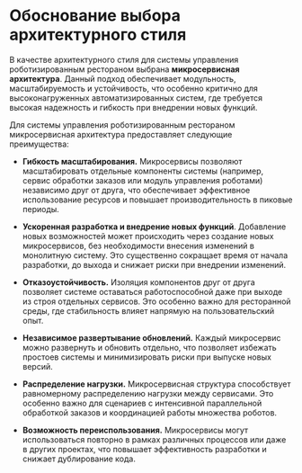 # Обоснование выбора архитектурного стиля

В качестве архитектурного стиля для системы управления роботизированным рестораном выбрана **микросервисная архитектура**. Данный подход обеспечивает модульность, масштабируемость и устойчивость, что особенно критично для высоконагруженных автоматизированных систем, где требуется высокая надежность и гибкость при внедрении новых функций.

Для системы управления роботизированным рестораном микросервисная архитектура предоставляет следующие преимущества:

- **Гибкость масштабирования.** Микросервисы позволяют масштабировать отдельные компоненты системы (например, сервис обработки заказов или модуль управления  роботами) независимо друг от друга, что обеспечивает эффективное использование ресурсов и повышает производительность в пиковые периоды.

- **Ускоренная разработка и внедрение новых функций**. Добавление новых возможностей может происходить через создание новых микросервисов, без необходимости внесения изменений в монолитную систему. Это существенно сокращает время от начала разработки, до выхода и снижает риски при внедрении изменений. 

- **Отказоустойчивость.** Изоляция компонентов друг от друга позволяет системе оставаться работоспособной даже при выходе из строя отдельных сервисов. Это особенно важно для ресторанной среды, где стабильность влияет напрямую на пользовательский опыт.

- **Независимое развертывание обновлений.** Каждый микросервис можно развернуть и обновить отдельно, что позволяет избежать простоев системы и минимизировать риски при выпуске новых версий.

- **Распределение нагрузки.** Микросервисная структура способствует равномерному распределению нагрузки между сервисами. Это особенно важно для сценариев с интенсивной параллельной обработкой заказов и координацией работы множества роботов.

- **Возможность переиспользования.** Микросервисы могут использоваться повторно в рамках различных процессов или даже в других проектах, что повышает эффективность разработки и снижает дублирование кода.